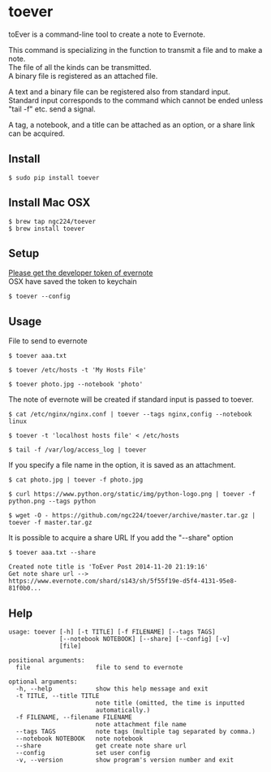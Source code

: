 toever
=======
toEver is a command-line tool to create a note to Evernote.   

This command is specializing in the function to transmit a file and to make a note.  
The file of all the kinds can be transmitted.  
A binary file is registered as an attached file.   

A text and a binary file can be registered also from standard input.  
Standard input corresponds to the command which cannot be ended unless "tail -f" etc. send a signal.   

A tag, a notebook, and a title can be attached as an option, or a share link can be acquired.  


Install
-----
    $ sudo pip install toever

Install Mac OSX
-----
    $ brew tap ngc224/toever
    $ brew install toever

Setup
-----
[Please get the developer token of evernote](https://www.evernote.com/api/DeveloperToken.action)   
OSX have saved the token to keychain  

    $ toever --config

Usage
-----
File to send to evernote

    $ toever aaa.txt

    $ toever /etc/hosts -t 'My Hosts File'

    $ toever photo.jpg --notebook 'photo'
    
The note of evernote will be created if standard input is passed to toever.

    $ cat /etc/nginx/nginx.conf | toever --tags nginx,config --notebook linux

    $ toever -t 'localhost hosts file' < /etc/hosts
    
    $ tail -f /var/log/access_log | toever

If you specify a file name in the option, it is saved as an attachment.

    $ cat photo.jpg | toever -f photo.jpg

    $ curl https://www.python.org/static/img/python-logo.png | toever -f python.png --tags python

    $ wget -O - https://github.com/ngc224/toever/archive/master.tar.gz | toever -f master.tar.gz

It is possible to acquire a share URL If you add the "--share" option

    $ toever aaa.txt --share

    Created note title is 'ToEver Post 2014-11-20 21:19:16'
    Get note share url --> https://www.evernote.com/shard/s143/sh/5f55f19e-d5f4-4131-95e8-81f0b0...

Help
-----
    usage: toever [-h] [-t TITLE] [-f FILENAME] [--tags TAGS]
                  [--notebook NOTEBOOK] [--share] [--config] [-v]
                  [file]
    
    positional arguments:
      file                  file to send to evernote
    
    optional arguments:
      -h, --help            show this help message and exit
      -t TITLE, --title TITLE
                            note title (omitted, the time is inputted
                            automatically.)
      -f FILENAME, --filename FILENAME
                            note attachment file name
      --tags TAGS           note tags (multiple tag separated by comma.)
      --notebook NOTEBOOK   note notebook
      --share               get create note share url
      --config              set user config
      -v, --version         show program's version number and exit
